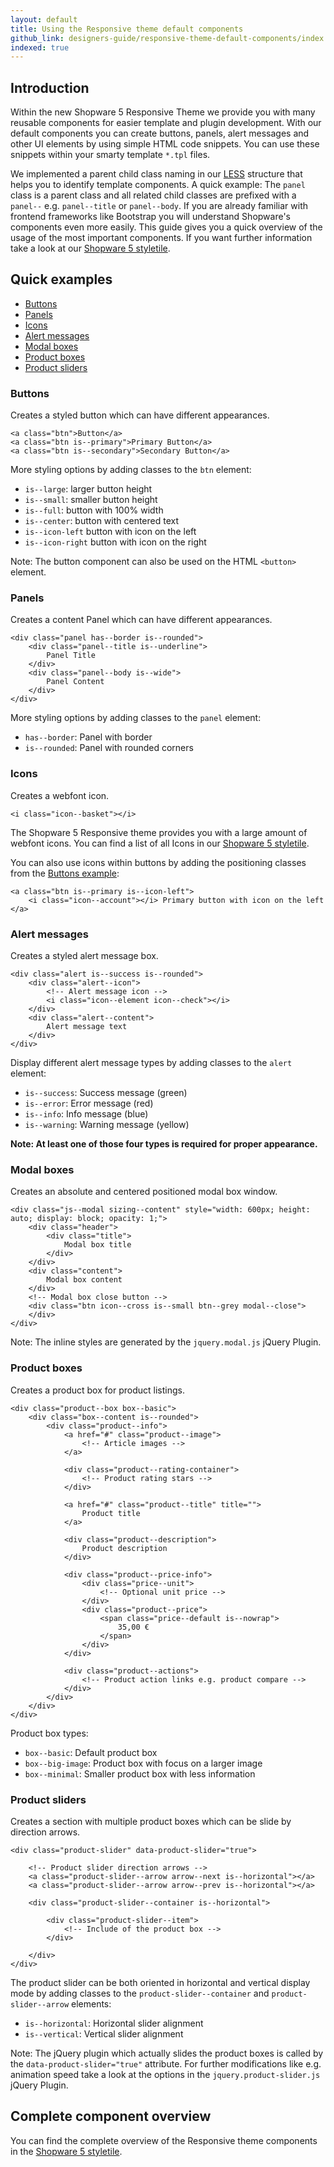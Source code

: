 ```yaml
---
layout: default
title: Using the Responsive theme default components
github_link: designers-guide/responsive-theme-default-components/index.md
indexed: true
---
```


## Introduction
Within the new Shopware 5 Responsive Theme we provide you with many reusable components for easier template and plugin development. With our default components you can create buttons, panels, alert messages and other UI elements by using simple HTML code snippets. You can use these snippets within your smarty template `*.tpl` files.

We implemented a parent child class naming in our [LESS](../less) structure that helps you to identify template components. A quick example: The `panel` class is a parent class and all related child classes are prefixed with a `panel--` e.g. `panel--title` or `panel--body`. If you are already familiar with frontend frameworks like Bootstrap you will understand Shopware's components even more easily. This guide gives you a quick overview of the usage of the most important components. If you want further information take a look at our [Shopware 5 styletile](https://developers.shopware.com/styletile/).

## Quick examples
-   [Buttons](#buttons)
-   [Panels](#panels)
-   [Icons](#icons)
-   [Alert messages](#alert-messages)
-   [Modal boxes](#modal-boxes)
-   [Product boxes](#product-boxes)
-   [Product sliders](#product-sliders)

### Buttons
Creates a styled button which can have different appearances.

```
<a class="btn">Button</a>
<a class="btn is--primary">Primary Button</a>
<a class="btn is--secondary">Secondary Button</a>
```

More styling options by adding classes to the `btn` element:

- `is--large`: larger button height
- `is--small`: smaller button height
- `is--full`: button with 100% width
- `is--center`: button with centered text
- `is--icon-left` button with icon on the left
- `is--icon-right` button with icon on the right

Note: The button component can also be used on the HTML `<button>` element.

### Panels
Creates a content Panel which can have different appearances.

```
<div class="panel has--border is--rounded">
	<div class="panel--title is--underline">
		Panel Title
	</div>
	<div class="panel--body is--wide">
		Panel Content
	</div>
</div>
```

More styling options by adding classes to the `panel` element:

- `has--border`: Panel with border
- `is--rounded`: Panel with rounded corners

### Icons
Creates a webfont icon.

```
<i class="icon--basket"></i>
```

The Shopware 5 Responsive theme provides you with a large amount of webfont icons. You can find a list of all Icons in our [Shopware 5 styletile](https://developers.shopware.com/styletile/_components-icon-set.html).

You can also use icons within buttons by adding the positioning classes from the [Buttons example](#buttons):

```
<a class="btn is--primary is--icon-left">
	<i class="icon--account"></i> Primary button with icon on the left
</a>
```

### Alert messages
Creates a styled alert message box.

```
<div class="alert is--success is--rounded">
	<div class="alert--icon">
		<!-- Alert message icon -->
		<i class="icon--element icon--check"></i>
	</div>
	<div class="alert--content">
		Alert message text
	</div>
</div>
```

Display different alert message types by adding classes to the `alert` element:

- `is--success`: Success message (green)
- `is--error`: Error message (red)
- `is--info`: Info message (blue)
- `is--warning`: Warning message (yellow)

**Note: At least one of those four types is required for proper appearance.**

### Modal boxes
Creates an absolute and centered positioned modal box window.

```
<div class="js--modal sizing--content" style="width: 600px; height: auto; display: block; opacity: 1;">
	<div class="header">
		<div class="title">
			Modal box title
		</div>
	</div>
	<div class="content">
		Modal box content
	</div>
	<!-- Modal box close button -->
	<div class="btn icon--cross is--small btn--grey modal--close">
	</div>
</div>
```

Note: The inline styles are generated by the `jquery.modal.js` jQuery Plugin.

### Product boxes

Creates a product box for product listings.

```
<div class="product--box box--basic">
	<div class="box--content is--rounded">
		<div class="product--info">
			<a href="#" class="product--image">
				<!-- Article images -->
			</a>

			<div class="product--rating-container">
				<!-- Product rating stars -->
			</div>

			<a href="#" class="product--title" title="">
				Product title
			</a>

			<div class="product--description">
				Product description
			</div>

			<div class="product--price-info">
				<div class="price--unit">
					<!-- Optional unit price -->
				</div>
				<div class="product--price">
					<span class="price--default is--nowrap">
						35,00 €
					</span>
				</div>
			</div>

			<div class="product--actions">
				<!-- Product action links e.g. product compare -->
			</div>
		</div>
	</div>
</div>
```

Product box types:

- `box--basic`: Default product box
- `box--big-image`: Product box with focus on a larger image
- `box--minimal`: Smaller product box with less information

### Product sliders
Creates a section with multiple product boxes which can be slide by direction arrows.

```
<div class="product-slider" data-product-slider="true">

	<!-- Product slider direction arrows -->
	<a class="product-slider--arrow arrow--next is--horizontal"></a>
	<a class="product-slider--arrow arrow--prev is--horizontal"></a>

	<div class="product-slider--container is--horizontal">

		<div class="product-slider--item">
			<!-- Include of the product box -->
		</div>

	</div>
</div>
```

The product slider can be both oriented in horizontal and vertical display mode by adding classes to the `product-slider--container` and `product-slider--arrow` elements:

- `is--horizontal`: Horizontal slider alignment
- `is--vertical`: Vertical slider alignment

Note: The jQuery plugin which actually slides the product boxes is called by the `data-product-slider="true"` attribute. For further modifications like e.g. animation speed take a look at the options in the `jquery.product-slider.js` jQuery Plugin.

## Complete component overview
You can find the complete overview of the Responsive theme components in the [Shopware 5 styletile](https://developers.shopware.com/styletile/).
